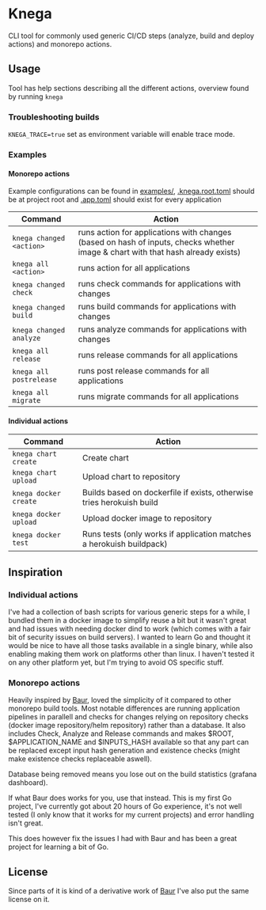 # Knega
CLI tool for commonly used generic CI/CD steps (analyze, build and deploy actions) and monorepo actions.

## Usage
Tool has help sections describing all the different actions, overview found by running `knega`

### Troubleshooting builds
`KNEGA_TRACE=true` set as environment variable will enable trace mode.

### Examples
#### Monorepo actions
Example configurations can be found in [examples/](./examples), [.knega.root.toml](./examples/.knega.root.toml) should be at project root and [.app.toml](./examples/.app.toml) should exist for every application

Command | Action
--- | ---
`knega changed <action>` | runs action for applications with changes (based on hash of inputs, checks whether image & chart with that hash already exists)
`knega all <action>` | runs action for all applications
`knega changed check` | runs check commands for applications with changes
`knega changed build` | runs build commands for applications with changes
`knega changed analyze` | runs analyze commands for applications with changes
`knega all release` | runs release commands for all applications
`knega all postrelease` | runs post release commands for all applications
`knega all migrate` | runs migrate commands for all applications

#### Individual actions
Command | Action
--- | ---
`knega chart create` | Create chart
`knega chart upload` | Upload chart to repository
`knega docker create` | Builds based on dockerfile if exists, otherwise tries herokuish build
`knega docker upload` | Upload docker image to repository
`knega docker test` | Runs tests (only works if application matches a herokuish buildpack)

## Inspiration
### Individual actions
I've had a collection of bash scripts for various generic steps for a while, I bundled them in a docker image to simplify reuse a bit but it wasn't great and had issues with needing docker dind to work (which comes with a fair bit of security issues on build servers). I wanted to learn Go and thought it would be nice to have all those tasks available in a single binary, while also enabling making them work on platforms other than linux. I haven't tested it on any other platform yet, but I'm trying to avoid OS specific stuff.

### Monorepo actions
Heavily inspired by [Baur](https://github.com/simplesurance/baur), loved the simplicity of it compared to other monorepo build tools. Most notable differences are running application pipelines in parallell and checks for changes relying on repository checks (docker image repository/helm repository) rather than a database. It also includes Check, Analyze and Release commands and makes $ROOT, $APPLICATION_NAME and $INPUTS_HASH available so that any part can be replaced except input hash generation and existence checks (might make existence checks replaceable aswell).

Database being removed means you lose out on the build statistics (grafana dashboard).

If what Baur does works for you, use that instead. This is my first Go project, I've currently got about 20 hours of Go experience, it's not well tested (I only know that it works for my current projects) and error handling isn't great.

This does however fix the issues I had with Baur and has been a great project for learning a bit of Go.

## License
Since parts of it is kind of a derivative work of [Baur](https://github.com/simplesurance/baur) I've also put the same license on it.
